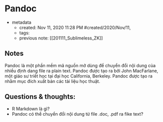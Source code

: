 # Pandoc 

- metadata
	- created: Nov 11, 2020 11:28 PM #created/2020/Nov/11,
	- tags:
	- previous note: [[201111_Sublimeless_ZK]] 

## Notes
Pandoc là một phần mềm mã nguồn mở dùng để chuyển đổi nội dung của nhiều định dang file ra plain text. Pandoc được tạo ra bởi John MacFarlane, một giáo sư triết học tại đại học California, Berkeley. Pandoc được tạo ra nhằm mục đích xuất bản các tài liệu học thuật.

## Questions & thoughts:
- R Markdown là gì?
- Pandoc có thể chuyển đổi nội dung từ file .doc, .pdf ra fike text?
